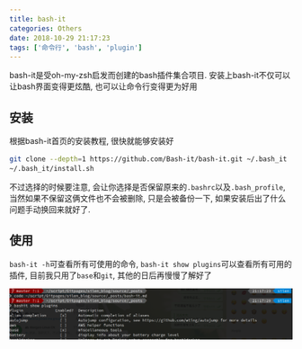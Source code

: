 ```yaml
---
title: bash-it
categories: Others
date: 2018-10-29 21:17:23
tags: ['命令行', 'bash', 'plugin']
---
```


bash-it是受oh-my-zsh启发而创建的bash插件集合项目. 安装上bash-it不仅可以让bash界面变得更炫酷, 也可以让命令行变得更为好用

<!-- more -->

## 安装

根据bash-it首页的安装教程, 很快就能够安装好

```bash
git clone --depth=1 https://github.com/Bash-it/bash-it.git ~/.bash_it
~/.bash_it/install.sh
```

不过选择的时候要注意, 会让你选择是否保留原来的`.bashrc`以及`.bash_profile`, 当然如果不保留这俩文件也不会被删除, 只是会被备份一下, 如果安装后出了什么问题手动换回来就好了.

## 使用

`bash-it -h`可查看所有可使用的命令, `bash-it show plugins`可以查看所有可用的插件, 目前我只用了`base`和`git`, 其他的日后再慢慢了解好了

![display](https://raw.githubusercontent.com/SilenWang/Gallary/master/bash_it.png)
